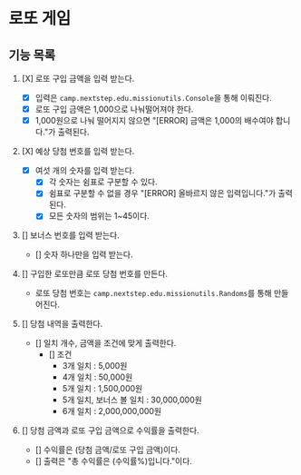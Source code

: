 # 로또 게임

## 기능 목록
1. [X] 로또 구입 금액을 입력 받는다.
    - [X] 입력은 `camp.nextstep.edu.missionutils.Console`을 통해 이뤄진다.
    - [X] 로또 구입 금액은 1,000으로 나눠떨어져야 한다.
    - [X] 1,000원으로 나눠 떨어지지 않으면 "[ERROR] 금액은 1,000의 배수여야 합니다."가 출력된다.
    
2. [X] 예상 당첨 번호를 입력 받는다.
    - [X] 여섯 개의 숫자를 입력 받는다.
        - [X] 각 숫자는 쉼표로 구분할 수 있다.
        - [X] 쉼표로 구분할 수 없을 경우 "[ERROR] 올바르지 않은 입력입니다."가 출력된다.
        - [X] 모든 숫자의 범위는 1~45이다.
    
3. [] 보너스 번호를 입력 받는다.
    - [] 숫자 하나만을 입력 받는다.
    
4. [] 구입한 로또만큼 로또 당첨 번호를 만든다.
    - 로또 당첨 번호는 `camp.nextstep.edu.missionutils.Randoms`를 통해 만들어진다.
   
5. [] 당첨 내역을 출력한다.
   - [] 일치 개수, 금액을 조건에 맞게 출력한다.
     - [] 조건
        - 3개 일치 : 5,000원
        - 4개 일치 : 50,000원
        - 5개 일치 : 1,500,000원
        - 5개 일치, 보너스 볼 일치 : 30,000,000원
        - 6개 일치 : 2,000,000,000원

6. [] 당첨 금액과 로또 구입 금액으로 수익률을 출력한다.
   - [] 수익률은 (당첨 금액/로또 구입 금액)이다.
   - [] 출력은 "총 수익률은 (수익률%)입니다."이다.